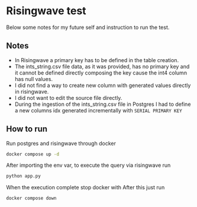 # Risingwave test

Below some notes for my future self and instruction to run the test.

## Notes
- In Risingwave a primary key has to be defined in the table creation.
- The ints_string.csv file data, as it was provided, has no primary key and it cannot be defined directly composing the key cause the int4 column has null values.
- I did not find a way to create new column with generated values directly in risingwave.
- I did not want to edit the source file directly.
- During the ingestion of the ints_string.csv file in Postgres I had to define a new columns idx generated incrementally with ```SERIAL PRIMARY KEY```


## How to run
Run postgres and risingwave through docker
```bash
docker compose up -d
```
After importing the env var, to execute the query via risingwave run
```bash
python app.py
```
When the execution complete stop docker with
After this just run
```bash
docker compose down
```